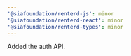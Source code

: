 ```yaml
---
'@siafoundation/renterd-js': minor
'@siafoundation/renterd-react': minor
'@siafoundation/renterd-types': minor
---
```


Added the auth API.
